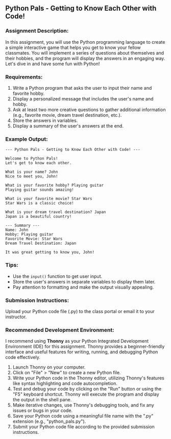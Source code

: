 ## Python Pals - Getting to Know Each Other with Code!

### Assignment Description:
In this assignment, you will use the Python programming language to create a simple interactive game that helps you get to know your fellow classmates. You will implement a series of questions about themselves and their hobbies, and the program will display the answers in an engaging way. Let's dive in and have some fun with Python!

### Requirements:
1. Write a Python program that asks the user to input their name and favorite hobby.
2. Display a personalized message that includes the user's name and hobby.
3. Ask at least two more creative questions to gather additional information (e.g., favorite movie, dream travel destination, etc.).
4. Store the answers in variables.
5. Display a summary of the user's answers at the end.

### Example Output:
```
--- Python Pals - Getting to Know Each Other with Code! ---

Welcome to Python Pals!
Let's get to know each other.

What is your name? John
Nice to meet you, John!

What is your favorite hobby? Playing guitar
Playing guitar sounds amazing!

What is your favorite movie? Star Wars
Star Wars is a classic choice!

What is your dream travel destination? Japan
Japan is a beautiful country!

--- Summary ---
Name: John
Hobby: Playing guitar
Favorite Movie: Star Wars
Dream Travel Destination: Japan

It was great getting to know you, John!
```

### Tips:
- Use the `input()` function to get user input.
- Store the user's answers in separate variables to display them later.
- Pay attention to formatting and make the output visually appealing.

### Submission Instructions:
Upload your Python code file (.py) to the class portal or email it to your instructor.

### Recommended Development Environment:
I recommend using **Thonny** as your Python Integrated Development Environment (IDE) for this assignment. Thonny provides a beginner-friendly interface and useful features for writing, running, and debugging Python code effectively.

1. Launch Thonny on your computer.
2. Click on "File" > "New" to create a new Python file.
3. Write your Python code in the Thonny editor, utilizing Thonny's features like syntax highlighting and code autocompletion.
4. Test and debug your code by clicking on the "Run" button or using the "F5" keyboard shortcut. Thonny will execute the program and display the output in the shell pane.
5. Make iterative changes, use Thonny's debugging tools, and fix any issues or bugs in your code.
6. Save your Python code using a meaningful file name with the ".py" extension (e.g., "python_pals.py").
7. Submit your Python code file according to the provided submission instructions.